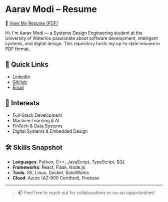 # Aarav Modi – Resume

📄 [View My Resume (PDF)](https://github.com/aaravhmodi/resume/blob/main/Aarav_Resume.pdf)

Hi, I'm Aarav Modi — a Systems Design Engineering student at the University of Waterloo passionate about software development, intelligent systems, and digital design. This repository hosts my up-to-date resume in PDF format.

## 🔗 Quick Links

- [LinkedIn](https://www.linkedin.com/in/aaravhmodi/)
- [GitHub](https://github.com/aaravhmodi)
- [Email](mailto:aarav.modi@uwaterloo.ca)

## 🧠 Interests

- Full-Stack Development  
- Machine Learning & AI  
- FinTech & Data Systems  
- Digital Systems & Embedded Design

## 🛠️ Skills Snapshot

- **Languages**: Python, C++, JavaScript, TypeScript, SQL  
- **Frameworks**: React, Flask, Node.js  
- **Tools**: Git, Linux, Docker, SolidWorks  
- **Cloud**: Azure (AZ-900 Certified), Firebase

---

> 📬 Feel free to reach out for collaborations or co-op opportunities!

